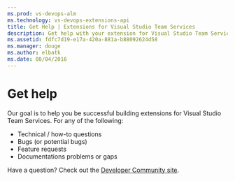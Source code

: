 ```yaml
---
ms.prod: vs-devops-alm
ms.technology: vs-devops-extensions-api
title: Get Help | Extensions for Visual Studio Team Services
description: Get help with your extension for Visual Studio Team Services.
ms.assetid: fdfc7d19-e17a-420a-881a-b88092624d58
ms.manager: douge
ms.author: elbatk
ms.date: 08/04/2016
---
```


# Get help

Our goal is to help you be successful building extensions for Visual Studio Team Services. For any of the following:

* Technical / how-to questions
* Bugs (or potential bugs)
* Feature requests
* Documentations problems or gaps

Have a question? Check out the [Developer Community site](https://aka.ms/vsts-integration-help).

